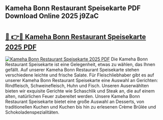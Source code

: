 ## Kameha Bonn Restaurant Speisekarte PDF Download Online 2025 j9ZaC

# <h2><a href="http://gc9kdp.nevu.top/?p=Kameha+Bonn+Restaurant+Speisekarte">🔗 👉🔴 Kameha Bonn Restaurant Speisekarte 2025 PDF</a></h2>

[![Kameha Bonn Restaurant Speisekarte 2025 PDF](https://i.imgur.com/dBaPXMq.png)](http://gc9kdp.nevu.top/?p=Kameha+Bonn+Restaurant+Speisekarte)
Die Kameha Bonn Restaurant Speisekarte ist eine Gelegenheit, etwas zu wählen, das Ihnen gefällt. Auf unserer Kameha Bonn Restaurant Speisekarte stehen verschiedene leichte und frische Salate. Für Fleischliebhaber gibt es auf unserer Kameha Bonn Restaurant Speisekarte eine Auswahl an Gerichten: Rindfleisch, Schweinefleisch, Huhn und Fisch. Unseren Auserwählten bieten wir exquisite Gerichte wie Schaschlik und Steak an, die auf einem alten, natürlichen Feuer zubereitet werden. Unsere Kameha Bonn Restaurant Speisekarte bietet eine große Auswahl an Desserts, von traditionellen Kuchen und Kuchen bis hin zu erlesenen Crème Brûlée und Schokoladenspezialitäten.
